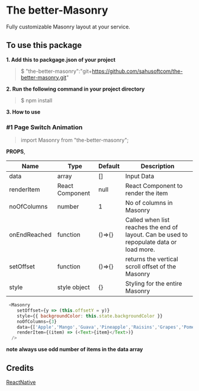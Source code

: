 # The better-Masonry

Fully customizable Masonry layout at your service.

## To use this package

**1. Add this to packgage.json of your project**

> $ "the-better-masonry":"git+https://github.com/sahusoftcom/the-better-masonry.git"

**2. Run the following command in your project directory**

> $ npm install

**3. How to use**

### #1 Page Switch Animation

> import Masonry from "the-better-masonry";

**PROPS**,

| Name               | Type            | Default | Description                                                                             |
| ------------------ | --------------- | ------- | --------------------------------------------------------------------------------------- |
| data               | array           |   []    | Input Data                                                                              |
| renderItem         | React Component | null    | React Component to render the item                                                      |
| noOfColumns        | number          |    1    | No of columns in Masonry                                                                |
| onEndReached       | function        | ()=>{}  | Called when list reaches the end of layout. Can be used to repopulate data or load more.|
| setOffset          | function        | ()=>{}  | returns the vertical scroll offset of the Masonry                                       |
| style              | style object    |   {}    | Styling for the entire Masonry                                                          |



```javascript
 <Masonry
    setOffset={y => (this.offsetY = y)}
    style={{ backgroundColor: this.state.backgroundColor }}
    noOfColumns={3}
    data={['Apple','Mango','Guava','Pineapple','Raisins','Grapes','Pomegranate']}
    renderItem={(item) => (<Text>{item}</Text>)}
  />
```
**note**
**always use odd number of items in the data array**

## Credits

[ReactNative](https://facebook.github.io/react-native/)
